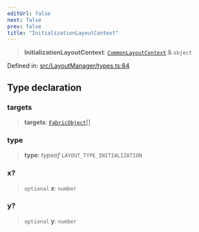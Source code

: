 ```yaml
---
editUrl: false
next: false
prev: false
title: "InitializationLayoutContext"
---
```


> **InitializationLayoutContext**: [`CommonLayoutContext`](/api/type-aliases/commonlayoutcontext/) & `object`

Defined in: [src/LayoutManager/types.ts:84](https://github.com/fabricjs/fabric.js/blob/8748628df7e9de00ba77413bfc3ad9e9fe9d4f30/src/LayoutManager/types.ts#L84)

## Type declaration

### targets

> **targets**: [`FabricObject`](/api/classes/fabricobject/)[]

### type

> **type**: *typeof* `LAYOUT_TYPE_INITIALIZATION`

### x?

> `optional` **x**: `number`

### y?

> `optional` **y**: `number`
